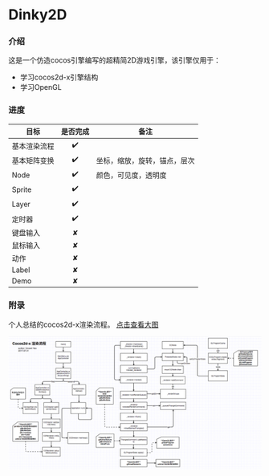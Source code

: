 # Dinky2D
### 介绍
这是一个仿造cocos引擎编写的超精简2D游戏引擎，该引擎仅用于：
* 学习cocos2d-x引擎结构
* 学习OpenGL

### 进度
| 目标     | 是否完成 | 备注             |
| ------ | :--: | -------------- |
| 基本渲染流程 |  ✔️  |                |
| 基本矩阵变换 |  ✔️  | 坐标，缩放，旋转，锚点，层次 |
| Node   |  ✔️  | 颜色，可见度，透明度     |
| Sprite |  ✔️  |                |
| Layer  |  ✔️  |                |
| 定时器    | ✔️  |         |
| 键盘输入   |  ✘   |                |
| 鼠标输入   |  ✘   |                |
| 动作     |  ✘   |                |
| Label  |  ✘   |                |
| Demo   |  ✘   |                |

### 附录
个人总结的cocos2d-x渲染流程。 [点击查看大图](https://raw.githubusercontent.com/ookcode/Dinky2D/master/README/cocos_rendering.png)  

  ![](README/cocos_rendering.png)
